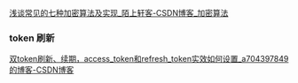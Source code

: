 [浅谈常见的七种加密算法及实现_陌上轩客-CSDN博客_加密算法](https://blog.csdn.net/baidu_22254181/article/details/82594072)





### token 刷新

[双token刷新、续期，access_token和refresh_token实效如何设置_a704397849的博客-CSDN博客](https://blog.csdn.net/a704397849/article/details/90216739)

